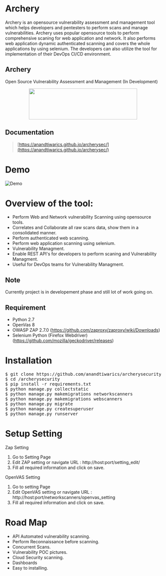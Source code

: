 Archery
=================
Archery is an opensource vulnerability assessment and management tool which helps developers and pentesters to perform scans and manage vulnerabilities. Archery uses popular opensource tools to perform comprehensive scaning for web application and network. It also performs web application dynamic authenticated scanning and covers the whole applications by using selenium. The developers can also utilize the tool for implementation of their DevOps CI/CD environment.


## Archery
Open Source Vulnerability Assessment and Management (In Development)


<p align="center">
  <img width="350" height="100" src="https://raw.githubusercontent.com/anandtiwarics/archerysecurity/master/archerysecurity/static/photo.png">
</p>

## Documentation

> [https://anandtiwarics.github.io/archerysec/](https://anandtiwarics.github.io/archerysec/)

# Demo
![Demo](https://github.com/anandtiwarics/photoVideos/blob/master/Photos/archery_demo.gif)


# Overview of the tool:
* Perform Web and Network vulnerability Scanning using opensource tools.
* Correlates and Collaborate all raw scans data, show them in a consolidated manner.
* Perform authenticated web scanning.
* Perform web application scanning using selenium.
* Vulnerability Managment.
* Enable REST API's for developers to perform scaning and Vulnerability Managment.
* Useful for DevOps teams for Vulnerability Managment.

## Note
Currently project is in developement phase and still lot of work going on.

## Requirement

* Python 2.7
* OpenVas 8
* OWASP ZAP 2.7.0 (https://github.com/zaproxy/zaproxy/wiki/Downloads)
* Selenium Python (Firefox Webdriver) (https://github.com/mozilla/geckodriver/releases)

# Installation #

<pre>
$ git clone https://github.com/anandtiwarics/archerysecurity.git
$ cd /archerysecurity
$ pip install -r requirements.txt
$ python manage.py collectstatic
$ python manage.py makemigrations networkscanners
$ python manage.py makemigrations webscanners
$ python manage.py migrate
$ python manage.py createsuperuser
$ python manage.py runserver
</pre>

# Setup Setting

Zap Setting

1. Go to Setting Page
2. Edit ZAP setting or navigate URL : http://host:port/setting_edit/
3. Fill all required information and click on save.

OpenVAS Setting

1. Go to setting Page
2. Edit OpenVAS setting or navigate URL : http://host:port/networkscanners/openvas_setting
3. Fill all required information and click on save.


# Road Map

* API Automated vulnerability scanning.
* Perform Reconnaissance before scanning.
* Concurrent Scans.
* Vulnerability POC pictures.
* Cloud Security scanning.
* Dashboards
* Easy to installing.

